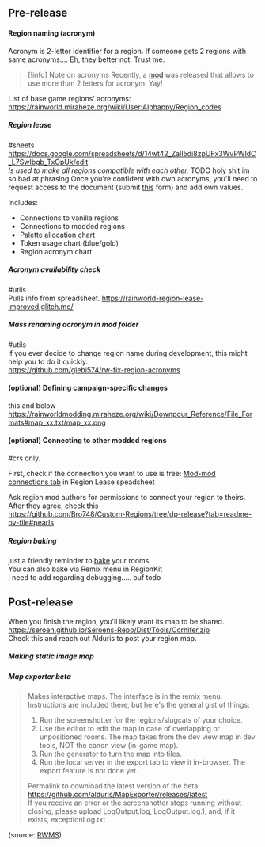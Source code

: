 ## Pre-release
#### Region naming (acronym)  
Acronym is 2-letter identifier for a region.
If someone gets 2 regions with same acronyms.... Eh, they better not. Trust me.
> [!info] Note on acronyms
> Recently, a [mod](https://steamcommunity.com/sharedfiles/filedetails/?id=3412393061) was released that allows to use more than 2 letters for acronym. Yay!  

List of base game regions' acronyms:
https://rainworld.miraheze.org/wiki/User:Alphappy/Region_codes  

##### Region lease 
#sheets  
https://docs.google.com/spreadsheets/d/14wt42_ZalI5di8zpUFx3WvPWldC_L7SwIbgb_TxOpUk/edit   
*Is used to make all regions compatible with each other.* TODO holy shit im so bad at phrasing
Once you're confident with own acronyms, you'll need to request access to the document (submit [this](https://forms.gle/gdaGmLJuBJb4LvMS7) form) and add own values. 

Includes:  
- Connections to vanilla regions  
- Connections to modded regions  
- Palette allocation chart  
- Token usage chart (blue/gold)  
- Region acronym chart

##### Acronym availability check
#utils  
Pulls info from spreadsheet.
https://rainworld-region-lease-improved.glitch.me/

##### Mass renaming acronym in mod folder
#utils  
if you ever decide to change region name during development, this might help you to do it quickly.  
https://github.com/glebi574/rw-fix-region-acronyms
#### (optional) Defining campaign-specific changes
this and below
https://rainworldmodding.miraheze.org/wiki/Downpour_Reference/File_Formats#map_xx.txt/map_xx.png
#### (optional) Connecting to other modded regions  
#crs only.  

First, check if the connection you want to use is free: [Mod-mod connections tab](https://docs.google.com/spreadsheets/d/14wt42_ZalI5di8zpUFx3WvPWldC_L7SwIbgb_TxOpUk/edit?gid=758721855#gid=758721855) in Region Lease speadsheet

Ask region mod authors for permissions to connect your region to theirs.  
After they agree, check this  
https://github.com/Bro748/Custom-Regions/tree/dp-release?tab=readme-ov-file#pearls

##### Region baking  
just a friendly reminder to [bake](https://rainworldmodding.miraheze.org/wiki/Creating_A_Region#Baking) your rooms.  
You can also bake via Remix menu in RegionKit  
i need to add regarding debugging..... ouf todo

## Post-release
When you finish the region, you'll likely want its map to be shared.  
https://seroen.github.io/Seroens-Repo/Dist/Tools/Cornifer.zip  
Check this and reach out Alduris to post your region map. 

##### Making static image map

  
##### Map exporter beta  
> Makes interactive maps. The interface is in the remix menu. Instructions are included there, but here's the general gist of things:  
> 1. Run the screenshotter for the regions/slugcats of your choice.  
> 2. Use the editor to edit the map in case of overlapping or unpositioned rooms. The map takes from the dev view map in dev tools, NOT the canon view (in-game map).  
> 3. Run the generator to turn the map into tiles.  
> 4. Run the local server in the export tab to view it in-browser. The export feature is not done yet.  
>   
> Permalink to download the latest version of the beta: https://github.com/alduris/MapExporter/releases/latest  
> If you receive an error or the screenshotter stops running without closing, please upload LogOutput.log, LogOutput.log.1, and, if it exists, exceptionLog.txt

(source: [RWMS](https://discord.com/channels/1237826015829557400/1273913033831350296/1273913775732555816))  
